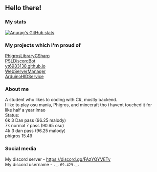 ## Hello there!
### My stats
[![Anurag's GitHub stats](https://github-readme-stats.vercel.app/api?username=yt6983138)](https://github.com/anuraghazra/github-readme-stats)
### My projects which I'm proud of
[PhigrosLibraryCSharp](https://github.com/yt6983138/PhigrosLibraryCSharp) <br/>
[PSLDiscordBot](https://github.com/yt6983138/PSLDiscordBot) <br/>
[yt6983138.github.io](https://github.com/yt6983138/yt6983138.github.io) <br/>
[WebServerManager](https://github.com/yt6983138/WebServerManager) <br/>
[ArduinoHIDService](https://github.com/yt6983138/ArduinoHIDService)
### About me
A student who likes to coding with C#, mostly backend. <br/>
I like to play osu mania, Phigros, and minecraft tho i havent touched it for like half a year lmao <br/>
Status: <br/>
6k 3 Dan pass (96.25 malody) <br/>
7k normal 7 pass (90.65 osu) <br/>
4k 3 dan pass (96.25 malody) <br/>
phigros 15.49 <br/>
### Social media
My discord server - https://discord.gg/FAzYQYVETv <br/>
My discord username - `._.69.429._.`
